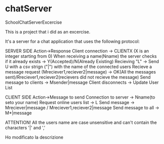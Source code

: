 # chatServer
SchoolChatServerExcercise

This is a project that i did as an excercise.

It's a server for a chat application that uses the following protocol:

SERVER SIDE
Action->Response
Client connection -> CLIENTX (X is an integer starting from 0)
When receiving a name(Nname) the server checks if it already exists -> Y(Accepted)/N(Already Existing)
Recieving "L" -> Send U with a csv strign ("|") with the name of the connected users
Recieve a message request (Mreciever1,reciever2|message) -> OK(All the messages sent)/Rreciever1,reciever2(recievers did not recieve the message)
Send message to clients -> Msender|message
Client disconnects -> Update User List

CLIENT SIDE
Action->Message to send
Connection to server -> Nname(to seto your name)
Request online users list -> L
Send message -> Mreciever|message / Mreciever1,reciever2|message
Send message to all -> M*|message

ATTENTION!
All the users name are case unsensitive and can't contain the characters '|' and ','

Ho modificato la descrizione


